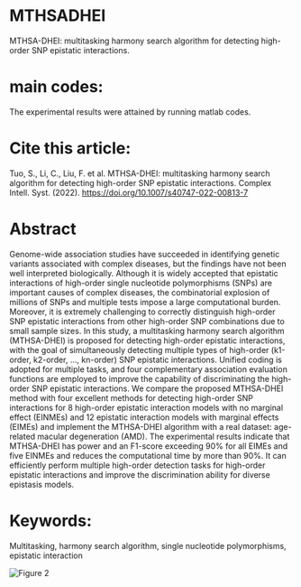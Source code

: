 # MTHSADHEI
MTHSA-DHEI: multitasking harmony search algorithm for detecting high-order SNP epistatic interactions. 
# main codes:
The experimental results were attained by running matlab codes. 
# Cite this article:
Tuo, S., Li, C., Liu, F. et al. MTHSA-DHEI: multitasking harmony search algorithm for detecting high-order SNP epistatic interactions. Complex Intell. Syst. (2022). https://doi.org/10.1007/s40747-022-00813-7
# Abstract
Genome-wide association studies have succeeded in identifying genetic variants associated with complex diseases, but the findings have not been well interpreted biologically. Although it is widely accepted that epistatic interactions of high-order single nucleotide polymorphisms (SNPs)  are important causes of complex diseases, the combinatorial explosion of millions of SNPs and multiple tests impose a large computational burden. Moreover, it is extremely challenging to correctly distinguish high-order SNP epistatic interactions from other high-order SNP combinations due to small sample sizes. In this study, a multitasking harmony search algorithm (MTHSA-DHEI) is proposed for detecting high-order epistatic interactions, with the goal of simultaneously detecting multiple types of high-order (k1-order, k2-order, …, kn-order) SNP epistatic interactions. Unified coding is adopted for multiple tasks, and four complementary association evaluation functions are employed to improve the capability of discriminating the high-order SNP epistatic interactions. We compare the proposed MTHSA-DHEI method with four excellent methods for detecting high-order SNP interactions for 8 high-order epistatic interaction models with no marginal effect (EINMEs) and 12 epistatic interaction models with marginal effects (EIMEs)  and implement the MTHSA-DHEI algorithm with a real dataset: age-related macular degeneration (AMD). The experimental results indicate that MTHSA-DHEI has power and an F1-score exceeding 90% for all EIMEs and five EINMEs and reduces the computational time by more than 90%. It can efficiently perform multiple high-order detection tasks for high-order epistatic interactions and improve the discrimination ability for diverse epistasis models.
# Keywords: 
Multitasking, harmony search algorithm, single nucleotide polymorphisms, epistatic interaction

![Figure 2](https://user-images.githubusercontent.com/37741348/181467728-6b6bc63d-d5e4-4ce9-93a4-976342a16d34.jpg)

